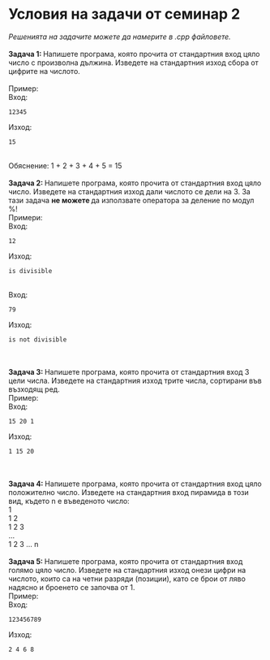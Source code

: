 <h1> Условия на задачи от семинар 2 </h1>
<em> Решенията на задачите можете да намерите в .cpp файловете. </em>
<br />
<br />
<strong> Задача 1: </strong> Напишете програма, която прочита от стандартния вход цяло число с произволна дължина. Изведете на стандартния изход сбора от цифрите на числото.
<br />
<br />
Пример: <br />
Вход: <br />

```
12345
```
Изход: <br />

```
15
```
<br /> Обяснение: 1 + 2 + 3 + 4 + 5 = 15 <br />
<br />
<strong> Задача 2: </strong> Напишете програма, която прочита от стандартния вход цяло число. Изведете на стандартния изход дали числото се дели на 3. За тази задача <strong> не можете </strong> да използвате оператора за деление по модул %!
<br /> Примери: <br />
Вход: <br />

```
12
```
Изход: <br />

```
is divisible
```
<br />
Вход: <br />

```
79
```
Изход: <br />

```
is not divisible
```
<br />
<br />
<strong> Задача 3: </strong> Напишете програма, която прочита от стандартния вход 3 цели числа. Изведете на стандартния изход трите числа, сортирани във възходящ ред.
<br /> Пример: <br />
Вход: <br />

```
15 20 1
```
Изход: <br />

```
1 15 20
```
<br />
<br />
<strong> Задача 4: </strong> Напишете програма, която прочита от стандартния вход цяло положително число. Изведете на стандартния вход пирамида в този вид, където n е въведеното число:
<br />
1
<br />
1 2
<br />
1 2 3
<br />
...
<br />
1 2 3 ... n
<br />
<br />
<strong> Задача 5: </strong> Напишете програма, която прочита от стандартния вход голямо цяло число. Изведете на стандартния изход онези цифри на числото, които са на четни разряди (позиции), като се брои от ляво надясно и броенето се започва от 1.
<br />Пример: <br />
Вход: <br />

```
123456789
```
Изход: <br />

```
2 4 6 8
```
